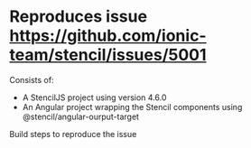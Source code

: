 # Reproduces issue https://github.com/ionic-team/stencil/issues/5001

Consists of:
- A StencilJS project using version 4.6.0
- An Angular project wrapping the Stencil components using @stencil/angular-ourput-target

Build steps to reproduce the issue